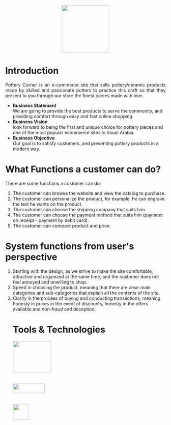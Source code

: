 <p align="center"><img src="https://user-images.githubusercontent.com/85819577/189117761-dff1ecdd-10b6-482d-8f03-c873c05e94cc.jpg" width="150" height="150"/></p>

# Introduction

<p align="justify">Pottery Corner is an e-commerce site that sells pottery/ceramic products made by skilled and passionate potters to practice this craft so that they present to you through our store the finest pieces made with love.</p>

<p align="justify">
<ul>
<li><b>Business Statement</b></li>
We are going to provide the best products to serve the community, and providing comfort through easy 
and fast online shopping.

<li><b>Business Vision</b></li>
look forward to being the first and unique choice for pottery pieces and one of the most popular 
ecommerce sites in Saudi Arabia.

<li><b>Business Objective</b></li>
Our goal is to satisfy customers, and presenting pottery products in a modern way.
</ul>
</p>

# What Functions a customer can do?
There are some functions a customer can do:
1. The customer can browse the website and view the catalog to purchase.
2. The customer can personalize the product, for example, he can engrave the text he wants on the 
product.
3. The customer can choose the shipping company that suits him.
4. The customer can choose the payment method that suits him (payment on receipt - payment by 
debit card).
5. The customer can compare product and price.

# System functions from user's perspective
<p align="justify">
<ol>
<li>Starting with the design, as we strive to make the site comfortable, attractive and organized at the same time, and the customer does not feel annoyed and unwilling to shop.</li>
<li>Speed in choosing the product, meaning that there are clear main categories and sub-categories that explain all the contents of the site.</li>
<li>Clarity in the process of buying and conducting transactions, meaning honesty in prices in the event of discounts, honesty in the offers available and non-fraud and deception.</li>
</p>

# Tools & Technologies

<p>
<img src="https://user-images.githubusercontent.com/85819577/189134190-adad3d69-1819-48f4-983a-0c8f9116b34e.png" width="120" height="100"/>
</br>
</br>
</br>
<img src="https://user-images.githubusercontent.com/85819577/189134539-10b5a53a-e473-4b7f-9cb6-0c06ab2bde48.png" width="100" height="30"/>
</br>
</br>
</br>
<img src="https://user-images.githubusercontent.com/85819577/189134729-aa03a863-8199-460f-89d5-b70e18fd8cc7.png" width="50" height="50"/>
</p>


